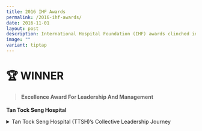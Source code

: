 ```yaml
---
title: 2016 IHF Awards
permalink: /2016-ihf-awards/
date: 2016-11-01
layout: post
description: International Hospital Foundation (IHF) awards clinched in 2016.
image: ""
variant: tiptap
---
```

<h1><strong>🏆 WINNER</strong></h1>
<blockquote>
<h4>Excellence Award For Leadership And Management</h4>
</blockquote>
<p><strong>Tan Tock Seng Hospital</strong>
</p>
<div data-type="detailGroup" class="isomer-accordion-group isomer-accordion isomer-accordion-white">
<details class="isomer-details">
<summary>Tan Tock Seng Hospital (TTSH)’s Collective Leadership Journey</summary>
<div data-type="detailsContent" class="isomer-details-content">
<p>Details TBC</p>
</div>
</details>
</div>
<p></p>